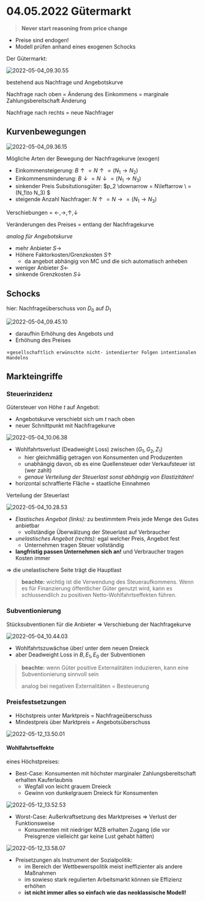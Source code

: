 # 04.05.2022 Gütermarkt

> **Never start reasoning from price change**

- Preise sind endogen!
- Modell prüfen anhand eines exogenen Schocks



Der Gütermarkt:

![2022-05-04_09.30.55](../images/2022-05-04_09.30.55.jpg)

bestehend aus Nachfrage und Angebotskurve

Nachfrage nach oben = Änderung des Einkommens = marginale Zahlungsbereitschaft Änderung

Nachfrage nach rechts = neue Nachfrager

## Kurvenbewegungen

![2022-05-04_09.36.15](../images/2022-05-04_09.36.15.jpg)

Mögliche Arten der Bewegung der Nachfragekurve (exogen)

- Einkommensteigerung: $B \uparrow  = N\uparrow = (N_1\to N_2)$
- Einkommensminderung: $B \downarrow  = N\downarrow = (N_1\to N_3)$
- sinkender Preis Subsitutionsgüter: $p_2 \downarrow = N\leftarrow \ = (N_1\to N_3) $
- steigende Anzahl Nachfrager: $N \uparrow = N \rightarrow = (N_1 \to N_3)$

Verschiebungen = $\leftarrow, \rightarrow,\uparrow, \downarrow$

Veränderungen des Preises = entlang der Nachfragekurve

*analog für Angebotskurve*

- mehr Anbieter $S \rightarrow$
- Höhere Faktorkosten/Grenzkosten $S \uparrow$
    - da angebot abhängig von MC und die sich automatisch anheben
- weniger Anbieter $S \leftarrow$
- sinkende Grenzkosten $S \downarrow$



## Schocks

hier: Nachfrageüberschuss von $D_0$ auf $D_1$

![2022-05-04_09.45.10](../images/2022-05-04_09.45.10.jpg)

- daraufhin Erhöhung des Angebots und
- Erhöhung des Preises

=`gesellschaftlich erwünschte nicht- intendierter Folgen intentionalen Handelns`

## Markteingriffe

### Steuerinzidenz

Gütersteuer von Höhe *t* auf Angebot:

- Angebotskurve verschiebt sich um *t* nach oben
- neuer Schnittpunkt mit Nachfragekurve

![2022-05-04_10.06.38](../images/2022-05-04_10.06.38.jpg)

- Wohlfahrtsverlust (Deadweight Loss) zwischen $(G_1,G_2,Z_1)$
    - hier gleichmäßig getragen von Konsumenten und Produzenten
    - unabhängig davon, ob es eine Quellensteuer oder Verkaufsteuer ist (wer zahlt)
    - *genaue Verteilung der Steuerlast sonst abhängig von Elastizitäten!*
- horizontal schraffierte Fläche = staatliche Einnahmen



Verteilung der Steuerlast

![2022-05-04_10.28.53](../images/2022-05-04_10.28.53.jpg)

- *Elastisches Angebot (links):* zu bestimmtem Preis jede Menge des Gutes anbietbar
    - vollständige Überwälzung der Steuerlast auf Verbraucher
- *unelastisches Angebot (rechts):* egal welcher Preis, Angebot fest
    - Unternehmen tragen Steuer vollständig
- **langfristig passen Unternehmen sich an!** und Verbraucher tragen Kosten immer

=> die unelastischere Seite trägt die Hauptlast 

> **beachte:** wichtig ist die Verwendung des Steueraufkommens. Wenn es für Finanzierung öffentlicher Güter genutzt wird, kann es schlussendlich zu positiven Netto-Wohlfahrtseffekten führen.

### Subventionierung

Stücksubventionen für die Anbieter => Verschiebung der Nachfragekurve

![2022-05-04_10.44.03](../images/2022-05-04_10.44.03-1653869.jpg)

- Wohlfahrtszuwächse über/ unter dem neuen Dreieck
- aber Deadweight Loss in $B,E_1, E_0$ der Subventionen

> **beachte:** wenn Güter positive Externalitäten induzieren, kann eine Subventionierung sinnvoll sein
>
> analog bei negativen Externalitäten = Besteuerung

### Preisfestsetzungen

- Höchstpreis unter Marktpreis = Nachfrageüberschuss
- Mindestpreis über Marktpreis = Angebotsüberschuss

![2022-05-12_13.50.01](../images/2022-05-12_13.50.01.jpg)

#### Wohlfahrtseffekte

eines Höchstpreises: 

- Best-Case: Konsumenten mit höchster marginaler Zahlungsbereitschaft erhalten Kauferlaubnis
    - Wegfall von leicht grauem Dreieck 
    - Gewinn von dunkelgrauem Dreieck für Konsumenten

![2022-05-12_13.52.53](../images/2022-05-12_13.52.53.jpg)

- Worst-Case: Außerkraftsetzung des Marktpreises => Verlust der Funktionsweise
    - Konsumenten mit niedriger MZB erhalten Zugang (die vor Preisgrenze vielleicht gar keine Lust gehabt hätten)

![2022-05-12_13.58.07](../images/2022-05-12_13.58.07.jpg)

- Preisetzungen als Instrument der Sozialpolitik: 
    - im Bereich der Wettbewerspolitik meist ineffizienter als andere Maßnahmen
    - im sowieso stark regulierten Arbeitsmarkt können sie Effizienz erhöhen
    - **ist nicht immer alles so einfach wie das neoklassische Modell!**

